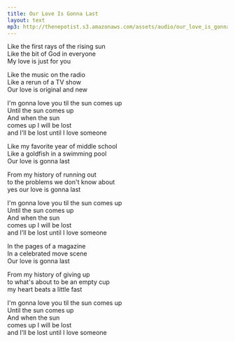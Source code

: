 ```yaml
---
title: Our Love Is Gonna Last
layout: text
mp3: http://thenepotist.s3.amazonaws.com/assets/audio/our_love_is_gonna_last.mp3
---
```


Like the first rays of the rising sun  
Like the bit of God in everyone  
My love is just for you

Like the music on the radio  
Like a rerun of a TV show  
Our love is original and new

I'm gonna love you til the sun comes up  
Until the sun comes up  
And when the sun  
comes up I will be lost  
and I'll be lost until I love someone

Like my favorite year of middle school  
Like a goldfish in a swimming pool  
Our love is gonna last

From my history of running out  
to the problems we don't know about  
yes our love is gonna last

I'm gonna love you til the sun comes up  
Until the sun comes up  
And when the sun  
comes up I will be lost  
and I'll be lost until I love someone

In the pages of a magazine  
In a celebrated move scene  
Our love is gonna last

From my history of giving up  
to what's about to be an empty cup  
my heart beats a little fast

I'm gonna love you til the sun comes up  
Until the sun comes up  
And when the sun  
comes up I will be lost  
and I'll be lost until I love someone
